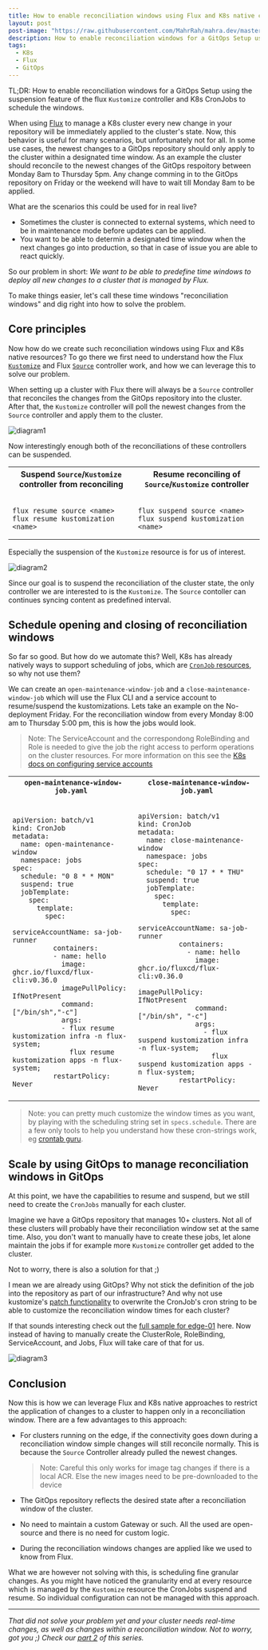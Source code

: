 ```yaml
---
title: How to enable reconciliation windows using Flux and K8s native components.
layout: post
post-image: "https://raw.githubusercontent.com/MahrRah/mahra.dev/master/assets/images/image_mwpt1.jpg"
description: How to enable reconciliation windows for a GitOps Setup using the suspension feature of the flux `Kustomize` controller and K8s CronJobs to schedule the windows
tags:
  - K8s
  - Flux
  - GitOps
---
```

<style>
td, th {
   border: none!important;
}
table th:first-of-type {
    width: 10%;
}
table th:nth-of-type(2) {
    width: 10%;
}
t
</style>

TL;DR: How to enable reconciliation windows for a GitOps Setup using the suspension feature of the flux `Kustomize` controller and K8s CronJobs to schedule the windows.

When using [Flux](https://fluxcd.io/flux/) to manage a K8s cluster every new change in your repository will be immediately applied to the cluster's state. Now, this behavior is useful for many scenarios, but unfortunately not for all.
In some use cases, the newest changes to a GitOps repository should only apply to the cluster within a designated time window.
As an example the cluster should reconcile to the newest changes of the GitOps respoitory between Monday 8am to Thursday 5pm. Any change comming in to the GitOps repository on Friday or the weekend will have to wait till Monday 8am to be applied.

What are the scenarios this could be used for in real live?

- Sometimes the cluster is connected to external systems, which need to be in maintenance mode before updates can be applied.
- You want to be able to determin a designated time window when the next changes go into production, so that in case of issue you are able to react quickly.

So our problem in short:
_We want to be able to predefine time windows to deploy all new changes to a cluster that is managed by Flux._

To make things easier, let's call these time windows "reconciliation windows" and dig right into how to solve the problem.

## Core principles

Now how do we create such reconciliation windows using Flux and K8s native resources?
To go there we first need to understand how the Flux [`Kustomize`](https://fluxcd.io/flux/components/kustomize/) and Flux [`Source`](https://fluxcd.io/flux/components/source/) controller work, and how we can leverage this to solve our problem.

When setting up a cluster with Flux there will always be a `Source` controller that reconciles the changes from the GitOps repository into the cluster.
After that, the `Kustomize` controller will poll the newest changes from the `Source` controller and apply them to the cluster.

![diagram1](https://raw.githubusercontent.com/MahrRah/mahra.dev/master/assets/images/blog-posts/diagram1.gif)

Now interestingly enough both of the reconciliations of these controllers can be suspended.

<table>
<tr>
<th>Suspend <code >Source</code >/<code >Kustomize</code > controller from reconciling </th>
<th>Resume reconciling of <code >Source</code >/<code >Kustomize</code > controller</th>
</tr>
<tr>
<td>
  
<pre><code>
flux resume source <span>&#60;</span>name<span>&#62;</span>
flux resume kustomization <span>&#60;</span>name<span>&#62;</span>
</code></pre>
  
</td>
<td>

<pre><code>
flux suspend source <span>&#60;</span>name<span>&#62;</span>
flux suspend kustomization <span>&#60;</span>name<span>&#62;</span>
</code></pre>

</td>
</tr>
</table>

Especially the suspension of the `Kustomize` resource is for us of interest.

![diagram2](https://raw.githubusercontent.com/MahrRah/mahra.dev/master/assets/images/blog-posts/diagram2.gif)

Since our goal is to suspend the reconciliation of the cluster state, the only controller we are interested to is the `Kustomize`. The `Source` contoller can continues syncing content as predefined interval.

## Schedule opening and closing of reconciliation windows

So far so good. But how do we automate this?
Well, K8s has already natively ways to support scheduling of jobs, which are [`CronJob` resources](https://kubernetes.io/docs/concepts/workloads/controllers/cron-jobs/), so why not use them?

We can create an `open-maintenance-window-job` and a `close-maintenance-window-job` which will use the Flux CLI and a service account to resume/suspend the kustomizations.
Lets take an example on the No-deployment Friday. For the reconciliation window from every Monday 8:00 am to Thursday 5:00 pm, this is how the jobs would look.

> Note: The ServiceAccount and the correspondong RoleBinding and Role is needed to give the job the right access to perform operations on the cluster resources. For more information on this see the [K8s docs on configuring service accounts](https://kubernetes.io/docs/tasks/configure-pod-container/configure-service-account/)

<table>
<tr>
<th><code > open-maintenance-window-job.yaml</code ></th>
<th><code > close-maintenance-window-job.yaml</code ></th>
</tr>
<tr>
<td>
  
<pre class="yaml"><code >
apiVersion: batch/v1 
kind: CronJob
metadata:
  name: open-maintenance-window
  namespace: jobs
spec:
  schedule: "0 8 * * MON"
  suspend: true
  jobTemplate:
    spec:
      template:
        spec:
          serviceAccountName: sa-job-runner
          containers:
          - name: hello
            image: ghcr.io/fluxcd/flux-cli:v0.36.0
            imagePullPolicy: IfNotPresent
            command: ["/bin/sh","-c"]
            args: 
            - flux resume kustomization infra -n flux-system;
              flux resume kustomization apps -n flux-system;
          restartPolicy: Never
</code></pre>
  
</td>
<td>
<pre class="yaml"><code >
apiVersion: batch/v1
kind: CronJob
metadata:
  name: close-maintenance-window
  namespace: jobs
spec:
  schedule: "0 17 * * THU"
  suspend: true
  jobTemplate:
    spec:
      template:
        spec:
          serviceAccountName: sa-job-runner
          containers:
            - name: hello
              image: ghcr.io/fluxcd/flux-cli:v0.36.0
              imagePullPolicy: IfNotPresent
              command: ["/bin/sh", "-c"]
              args:
                - flux suspend kustomization infra -n flux-system; 
                  flux suspend kustomization apps -n flux-system;
          restartPolicy: Never
</code></pre>

</td>
</tr>
</table>

> Note: you can pretty much customize the window times as you want, by playing with the scheduling string set in `specs.schedule`. There are a few only tools to help you understand how these cron-strings work, eg [crontab guru](https://crontab.guru/).

## Scale by using GitOps to manage reconciliation windows in GitOps

At this point, we have the capabilities to resume and suspend, but we still need to create the `CronJobs` manually for each cluster.

Imagine we have a GitOps repository that manages 10+ clusters. Not all of these clusters will probably have their reconciliation window set at the same time. Also, you don't want to manually have to create these jobs, let alone maintain the jobs if for example more `Kustomize` controller get added to the cluster.

Not to worry, there is also a solution for that ;)

I mean we are already using GitOps? Why not stick the definition of the job into the repository as part of our infrastructure?
And why not use kustomize's [patch functionality](https://kubernetes.io/docs/tasks/manage-kubernetes-objects/kustomization/#customizing) to overwrite the CronJob's cron string to be able to customize the reconciliation window times for each cluster?

If that sounds interesting check out the [full sample for edge-01](https://github.com/MahrRah/flux-maintanance-windows-sample/tree/master/clusters/edge-01) here.
Now instead of having to manually create the ClusterRole, RoleBinding, ServiceAccount, and Jobs, Flux will take care of that for us.

![diagram3](https://raw.githubusercontent.com/MahrRah/mahra.dev/master/assets/images/blog-posts/diagram3.gif)

## Conclusion

Now this is how we can leverage Flux and K8s native approaches to restrict the application of changes to a cluster to happen only in a reconciliation window.
There are a few advantages to this approach:

- For clusters running on the edge, if the connectivity goes down during a reconciliation window simple changes will still reconcile normally. This is because the `Source` Controller already pulled the newest changes.

  > Note: Careful this only works for image tag changes if there is a local ACR. Else the new images need to be pre-downloaded to the device

- The GitOps repository reflects the desired state after a reconciliation window of the cluster.
- No need to maintain a custom Gateway or such. All the used are open-source and there is no need for custom logic.
- During the reconciliation windows changes are applied like we used to know from Flux.

What we are however not solving with this, is scheduling fine granular changes. As you might have noticed the granularity end at every resource which is managed by the `Kustomize` resource the CronJobs suspend and resume. So individual configuration can not be managed with this approach.

---

_That did not solve your problem yet and your cluster needs real-time changes, as well as changes within a reconciliation window. Not to worry, got you ;) Check our [part 2](/) of this series._
